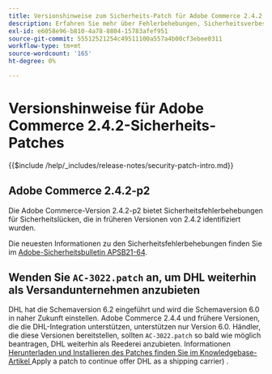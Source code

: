 ```yaml
---
title: Versionshinweise zum Sicherheits-Patch für Adobe Commerce 2.4.2
description: Erfahren Sie mehr über Fehlerbehebungen, Sicherheitsverbesserungen und andere sicherheitsbezogene Updates in den Sicherheits-Patch-Versionen für Adobe Commerce 2.4.2.
exl-id: e6058e96-b810-4a78-8804-15783afef951
source-git-commit: 55512521254c49511100a557a4b00cf3ebee0311
workflow-type: tm+mt
source-wordcount: '165'
ht-degree: 0%

---
```



# Versionshinweise für Adobe Commerce 2.4.2-Sicherheits-Patches

{{$include /help/_includes/release-notes/security-patch-intro.md}}

## Adobe Commerce 2.4.2-p2

Die Adobe Commerce-Version 2.4.2-p2 bietet Sicherheitsfehlerbehebungen für Sicherheitslücken, die in früheren Versionen von 2.4.2 identifiziert wurden.

Die neuesten Informationen zu den Sicherheitsfehlerbehebungen finden Sie im [Adobe-Sicherheitsbulletin APSB21-64](https://helpx.adobe.com/security/products/magento/apsb21-64.html).

## Wenden Sie `AC-3022.patch` an, um DHL weiterhin als Versandunternehmen anzubieten

DHL hat die Schemaversion 6.2 eingeführt und wird die Schemaversion 6.0 in naher Zukunft einstellen. Adobe Commerce 2.4.4 und frühere Versionen, die die DHL-Integration unterstützen, unterstützen nur Version 6.0. Händler, die diese Versionen bereitstellen, sollten `AC-3022.patch` so bald wie möglich beantragen, DHL weiterhin als Reederei anzubieten. Informationen [ Herunterladen und Installieren des Patches finden Sie im Knowledgebase-Artikel ](https://support.magento.com/hc/en-us/articles/7707818131597-Apply-a-patch-to-continue-offering-DHL-as-shipping-carrier)Apply a patch to continue offer DHL as a shipping carrier) .

<!-- Last updated from includes: 2025-05-28 17:01:56 -->
